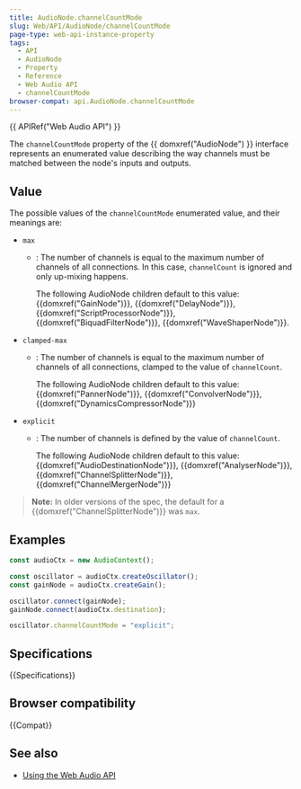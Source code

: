 ```yaml
---
title: AudioNode.channelCountMode
slug: Web/API/AudioNode/channelCountMode
page-type: web-api-instance-property
tags:
  - API
  - AudioNode
  - Property
  - Reference
  - Web Audio API
  - channelCountMode
browser-compat: api.AudioNode.channelCountMode
---
```


{{ APIRef("Web Audio API") }}

The `channelCountMode` property of the {{ domxref("AudioNode") }} interface represents an enumerated value describing the way channels must be matched between the node's inputs and outputs.

## Value

The possible values of the `channelCountMode` enumerated value, and their meanings are:

- `max`
  - : The number of channels is equal to the maximum number of channels of all connections.
    In this case, `channelCount` is ignored and only up-mixing happens.
    
    The following AudioNode children default to this value: {{domxref("GainNode")}}, {{domxref("DelayNode")}}, {{domxref("ScriptProcessorNode")}}, {{domxref("BiquadFilterNode")}}, {{domxref("WaveShaperNode")}}.
    
- `clamped-max`
  - : The number of channels is equal to the maximum number of channels of all connections, clamped to the value of `channelCount`.
  
    The following AudioNode children default to this value: {{domxref("PannerNode")}}, {{domxref("ConvolverNode")}}, {{domxref("DynamicsCompressorNode")}}
- `explicit`
  - :	The number of channels is defined by the value of `channelCount`.

    The following AudioNode children default to this value: {{domxref("AudioDestinationNode")}}, {{domxref("AnalyserNode")}}, {{domxref("ChannelSplitterNode")}}, {{domxref("ChannelMergerNode")}}

> **Note:** In older versions of the spec, the default for a {{domxref("ChannelSplitterNode")}} was `max`.

## Examples

```js
const audioCtx = new AudioContext();

const oscillator = audioCtx.createOscillator();
const gainNode = audioCtx.createGain();

oscillator.connect(gainNode);
gainNode.connect(audioCtx.destination);

oscillator.channelCountMode = "explicit";
```

## Specifications

{{Specifications}}

## Browser compatibility

{{Compat}}

## See also

- [Using the Web Audio API](/en-US/docs/Web/API/Web_Audio_API/Using_Web_Audio_API)
